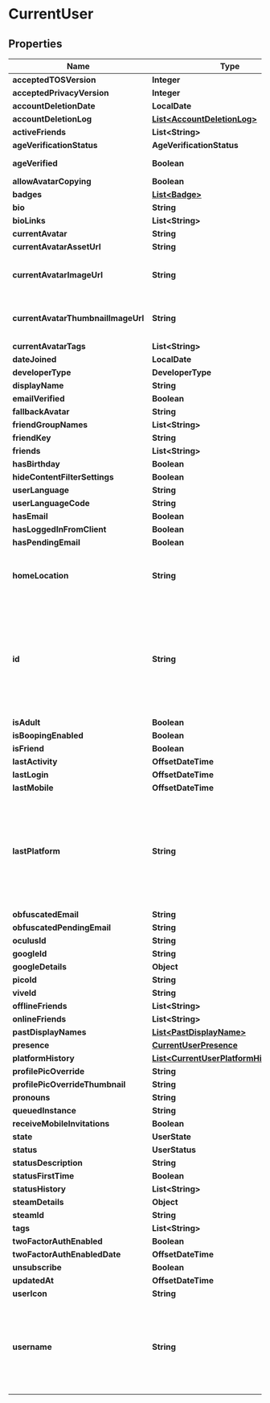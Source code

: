 

# CurrentUser


## Properties

| Name | Type | Description | Notes |
|------------ | ------------- | ------------- | -------------|
|**acceptedTOSVersion** | **Integer** |  |  |
|**acceptedPrivacyVersion** | **Integer** |  |  [optional] |
|**accountDeletionDate** | **LocalDate** |  |  [optional] |
|**accountDeletionLog** | [**List&lt;AccountDeletionLog&gt;**](AccountDeletionLog.md) |   |  [optional] |
|**activeFriends** | **List&lt;String&gt;** |   |  [optional] |
|**ageVerificationStatus** | **AgeVerificationStatus** |  |  |
|**ageVerified** | **Boolean** | &#x60;true&#x60; if, user is age verified (not 18+). |  |
|**allowAvatarCopying** | **Boolean** |  |  |
|**badges** | [**List&lt;Badge&gt;**](Badge.md) |   |  [optional] |
|**bio** | **String** |  |  |
|**bioLinks** | **List&lt;String&gt;** |   |  |
|**currentAvatar** | **String** |  |  |
|**currentAvatarAssetUrl** | **String** |  |  |
|**currentAvatarImageUrl** | **String** | When profilePicOverride is not empty, use it instead. |  |
|**currentAvatarThumbnailImageUrl** | **String** | When profilePicOverride is not empty, use it instead. |  |
|**currentAvatarTags** | **List&lt;String&gt;** |  |  |
|**dateJoined** | **LocalDate** |  |  |
|**developerType** | **DeveloperType** |  |  |
|**displayName** | **String** |  |  |
|**emailVerified** | **Boolean** |  |  |
|**fallbackAvatar** | **String** |  |  [optional] |
|**friendGroupNames** | **List&lt;String&gt;** | Always empty array. |  |
|**friendKey** | **String** |  |  |
|**friends** | **List&lt;String&gt;** |  |  |
|**hasBirthday** | **Boolean** |  |  |
|**hideContentFilterSettings** | **Boolean** |  |  [optional] |
|**userLanguage** | **String** |  |  [optional] |
|**userLanguageCode** | **String** |  |  [optional] |
|**hasEmail** | **Boolean** |  |  |
|**hasLoggedInFromClient** | **Boolean** |  |  |
|**hasPendingEmail** | **Boolean** |  |  |
|**homeLocation** | **String** | WorldID be \&quot;offline\&quot; on User profiles if you are not friends with that user. |  |
|**id** | **String** | A users unique ID, usually in the form of &#x60;usr_c1644b5b-3ca4-45b4-97c6-a2a0de70d469&#x60;. Legacy players can have old IDs in the form of &#x60;8JoV9XEdpo&#x60;. The ID can never be changed. |  |
|**isAdult** | **Boolean** |  |  |
|**isBoopingEnabled** | **Boolean** |  |  [optional] |
|**isFriend** | **Boolean** |  |  |
|**lastActivity** | **OffsetDateTime** |  |  [optional] |
|**lastLogin** | **OffsetDateTime** |  |  |
|**lastMobile** | **OffsetDateTime** |  |  |
|**lastPlatform** | **String** | This can be &#x60;standalonewindows&#x60; or &#x60;android&#x60;, but can also pretty much be any random Unity verison such as &#x60;2019.2.4-801-Release&#x60; or &#x60;2019.2.2-772-Release&#x60; or even &#x60;unknownplatform&#x60;. |  |
|**obfuscatedEmail** | **String** |  |  |
|**obfuscatedPendingEmail** | **String** |  |  |
|**oculusId** | **String** |  |  |
|**googleId** | **String** |  |  [optional] |
|**googleDetails** | **Object** |  |  [optional] |
|**picoId** | **String** |  |  [optional] |
|**viveId** | **String** |  |  [optional] |
|**offlineFriends** | **List&lt;String&gt;** |  |  [optional] |
|**onlineFriends** | **List&lt;String&gt;** |  |  [optional] |
|**pastDisplayNames** | [**List&lt;PastDisplayName&gt;**](PastDisplayName.md) |   |  |
|**presence** | [**CurrentUserPresence**](CurrentUserPresence.md) |  |  [optional] |
|**platformHistory** | [**List&lt;CurrentUserPlatformHistoryInner&gt;**](CurrentUserPlatformHistoryInner.md) |  |  [optional] |
|**profilePicOverride** | **String** |  |  |
|**profilePicOverrideThumbnail** | **String** |  |  |
|**pronouns** | **String** |  |  |
|**queuedInstance** | **String** |  |  [optional] |
|**receiveMobileInvitations** | **Boolean** |  |  [optional] |
|**state** | **UserState** |  |  |
|**status** | **UserStatus** |  |  |
|**statusDescription** | **String** |  |  |
|**statusFirstTime** | **Boolean** |  |  |
|**statusHistory** | **List&lt;String&gt;** |  |  |
|**steamDetails** | **Object** |  |  |
|**steamId** | **String** |  |  |
|**tags** | **List&lt;String&gt;** |  |  |
|**twoFactorAuthEnabled** | **Boolean** |  |  |
|**twoFactorAuthEnabledDate** | **OffsetDateTime** |  |  [optional] |
|**unsubscribe** | **Boolean** |  |  |
|**updatedAt** | **OffsetDateTime** |  |  [optional] |
|**userIcon** | **String** |  |  |
|**username** | **String** | -| **DEPRECATED:** VRChat API no longer return usernames of other users. [See issue by Tupper for more information](https://github.com/pypy-vrc/VRCX/issues/429). |  [optional] |



